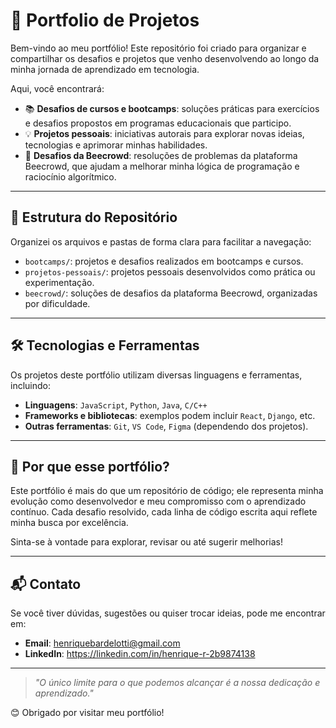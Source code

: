 # 🚀 **Portfolio de Projetos**

Bem-vindo ao meu portfólio! Este repositório foi criado para organizar e compartilhar os desafios e projetos que venho desenvolvendo ao longo da minha jornada de aprendizado em tecnologia.

Aqui, você encontrará:
- 📚 **Desafios de cursos e bootcamps**: soluções práticas para exercícios e desafios propostos em programas educacionais que participo.
- 💡 **Projetos pessoais**: iniciativas autorais para explorar novas ideias, tecnologias e aprimorar minhas habilidades.
- 🐝 **Desafios da Beecrowd**: resoluções de problemas da plataforma Beecrowd, que ajudam a melhorar minha lógica de programação e raciocínio algorítmico.

---

## 📂 **Estrutura do Repositório**
Organizei os arquivos e pastas de forma clara para facilitar a navegação:
- `bootcamps/`: projetos e desafios realizados em bootcamps e cursos.
- `projetos-pessoais/`: projetos pessoais desenvolvidos como prática ou experimentação.
- `beecrowd/`: soluções de desafios da plataforma Beecrowd, organizadas por dificuldade.

---

## 🛠️ **Tecnologias e Ferramentas**
Os projetos deste portfólio utilizam diversas linguagens e ferramentas, incluindo:
- **Linguagens**: `JavaScript`, `Python`, `Java`, `C/C++`
- **Frameworks e bibliotecas**: exemplos podem incluir `React`, `Django`, etc.
- **Outras ferramentas**: `Git`, `VS Code`, `Figma` (dependendo dos projetos).

---

## 🌟 **Por que esse portfólio?**
Este portfólio é mais do que um repositório de código; ele representa minha evolução como desenvolvedor e meu compromisso com o aprendizado contínuo. Cada desafio resolvido, cada linha de código escrita aqui reflete minha busca por excelência.

Sinta-se à vontade para explorar, revisar ou até sugerir melhorias!

---

## 📬 **Contato**
Se você tiver dúvidas, sugestões ou quiser trocar ideias, pode me encontrar em:
- **Email**: henriquebardelotti@gmail.com
- **LinkedIn**: https://linkedin.com/in/henrique-r-2b9874138

---

> _"O único limite para o que podemos alcançar é a nossa dedicação e aprendizado."_

😊 Obrigado por visitar meu portfólio!
